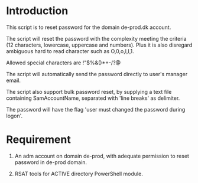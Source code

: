 # Introduction 
This script is to reset password for the domain de-prod.dk account.

The script will reset the password with the complexity meeting the criteria (12 characters, lowercase, uppercase and numbers). Plus it is also disregard ambiguous hard to read character such as O,0,o,l,I,1.

Allowed special characters are !"$%&()*+-/?@

The script will automatically send the password directly to user's manager email.

The script also support bulk password reset, by supplying a text file containing SamAccountName, separated with 'line breaks' as delimiter.

The password will have the flag 'user must changed the password during logon'. 

# Requirement

1. An adm account on domain de-prod, with adequate permission to reset password in de-prod domain.

2. RSAT tools for ACTIVE directory PowerShell module. 


